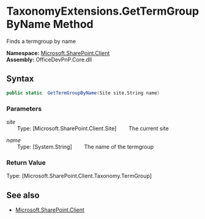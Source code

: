 # TaxonomyExtensions.GetTermGroupByName Method  
Finds a termgroup by name  

**Namespace:** [Microsoft.SharePoint.Client](Microsoft.SharePoint.Client.md)  
**Assembly:** OfficeDevPnP.Core.dll  
## Syntax
```C#
public static  GetTermGroupByName(Site site,String name)
```
### Parameters
*site*  
&emsp;&emsp;Type: [Microsoft.SharePoint.Client.Site] 
&emsp;&emsp;The current site  
  
*name*  
&emsp;&emsp;Type: [System.String] 
&emsp;&emsp;The name of the termgroup  
  
### Return Value
Type: [Microsoft.SharePoint.Client.Taxonomy.TermGroup]  


## See also
- [Microsoft.SharePoint.Client](Microsoft.SharePoint.Client.md)
